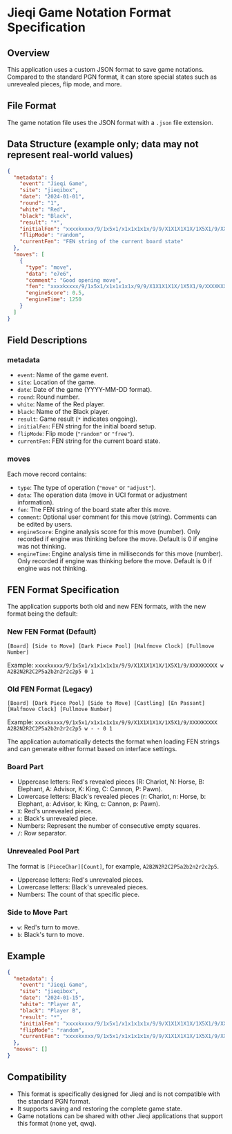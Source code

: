 # Jieqi Game Notation Format Specification

## Overview

This application uses a custom JSON format to save game notations. Compared to the standard PGN format, it can store special states such as unrevealed pieces, flip mode, and more.

## File Format

The game notation file uses the JSON format with a `.json` file extension.

## Data Structure (example only; data may not represent real-world values)

```json
{
  "metadata": {
    "event": "Jieqi Game",
    "site": "jieqibox",
    "date": "2024-01-01",
    "round": "1",
    "white": "Red",
    "black": "Black",
    "result": "*",
    "initialFen": "xxxxkxxxx/9/1x5x1/x1x1x1x1x/9/9/X1X1X1X1X/1X5X1/9/XXXXKXXXX A2B2N2R2C2P5a2b2n2r2c2p5 w - - 0 1",
    "flipMode": "random",
    "currentFen": "FEN string of the current board state"
  },
  "moves": [
    {
      "type": "move",
      "data": "e7e6",
      "comment": "Good opening move",
      "fen": "xxxxkxxxx/9/1x5x1/x1x1x1x1x/9/9/X1X1X1X1X/1X5X1/9/XXXXKXXXX A2B2N2R2C2P5a2b2n2r2c2p5 w - - 0 1",
      "engineScore": 0.5,
      "engineTime": 1250
    }
  ]
}
```

## Field Descriptions

### metadata

- `event`: Name of the game event.
- `site`: Location of the game.
- `date`: Date of the game (YYYY-MM-DD format).
- `round`: Round number.
- `white`: Name of the Red player.
- `black`: Name of the Black player.
- `result`: Game result (`*` indicates ongoing).
- `initialFen`: FEN string for the initial board setup.
- `flipMode`: Flip mode (`"random"` or `"free"`).
- `currentFen`: FEN string for the current board state.

### moves

Each move record contains:

- `type`: The type of operation (`"move"` or `"adjust"`).
- `data`: The operation data (move in UCI format or adjustment information).
- `fen`: The FEN string of the board state after this move.
- `comment`: Optional user comment for this move (string). Comments can be edited by users.
- `engineScore`: Engine analysis score for this move (number). Only recorded if engine was thinking before the move. Default is 0 if engine was not thinking.
- `engineTime`: Engine analysis time in milliseconds for this move (number). Only recorded if engine was thinking before the move. Default is 0 if engine was not thinking.

## FEN Format Specification

The application supports both old and new FEN formats, with the new format being the default:

### New FEN Format (Default)

`[Board] [Side to Move] [Dark Piece Pool] [Halfmove Clock] [Fullmove Number]`

Example: `xxxxkxxxx/9/1x5x1/x1x1x1x1x/9/9/X1X1X1X1X/1X5X1/9/XXXXKXXXX w A2B2N2R2C2P5a2b2n2r2c2p5 0 1`

### Old FEN Format (Legacy)

`[Board] [Dark Piece Pool] [Side to Move] [Castling] [En Passant] [Halfmove Clock] [Fullmove Number]`

Example: `xxxxkxxxx/9/1x5x1/x1x1x1x1x/9/9/X1X1X1X1X/1X5X1/9/XXXXKXXXX A2B2N2R2C2P5a2b2n2r2c2p5 w - - 0 1`

The application automatically detects the format when loading FEN strings and can generate either format based on interface settings.

### Board Part

- Uppercase letters: Red's revealed pieces (R: Chariot, N: Horse, B: Elephant, A: Advisor, K: King, C: Cannon, P: Pawn).
- Lowercase letters: Black's revealed pieces (r: Chariot, n: Horse, b: Elephant, a: Advisor, k: King, c: Cannon, p: Pawn).
- `X`: Red's unrevealed piece.
- `x`: Black's unrevealed piece.
- Numbers: Represent the number of consecutive empty squares.
- `/`: Row separator.

### Unrevealed Pool Part

The format is `[PieceChar][Count]`, for example, `A2B2N2R2C2P5a2b2n2r2c2p5`.

- Uppercase letters: Red's unrevealed pieces.
- Lowercase letters: Black's unrevealed pieces.
- Numbers: The count of that specific piece.

### Side to Move Part

- `w`: Red's turn to move.
- `b`: Black's turn to move.

## Example

```json
{
  "metadata": {
    "event": "Jieqi Game",
    "site": "jieqibox",
    "date": "2024-01-15",
    "white": "Player A",
    "black": "Player B",
    "result": "*",
    "initialFen": "xxxxkxxxx/9/1x5x1/x1x1x1x1x/9/9/X1X1X1X1X/1X5X1/9/XXXXKXXXX A2B2N2R2C2P5a2b2n2r2c2p5 w - - 0 1",
    "flipMode": "random",
    "currentFen": "xxxxkxxxx/9/1x5x1/x1x1x1x1x/9/9/X1X1X1X1X/1X5X1/9/XXXXKXXXX A2B2N2R2C2P5a2b2n2r2c2p5 w - - 0 1"
  },
  "moves": []
}
```

## Compatibility

- This format is specifically designed for Jieqi and is not compatible with the standard PGN format.
- It supports saving and restoring the complete game state.
- Game notations can be shared with other Jieqi applications that support this format (none yet, qwq).
